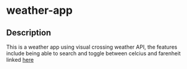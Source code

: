 # weather-app

## Description

This is a weather app using visual crossing weather API, the features include being able to search and toggle between celcius and farenheit
linked [here](https://protojanus.github.io/weather-app/)
